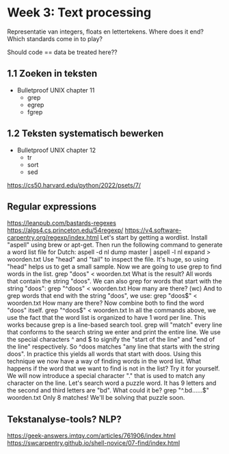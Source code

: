 # Week 3: Text processing

Representatie van integers, floats en lettertekens. Where does it end? Which standards come in to play?

Should code == data be treated here??


## 1.1 Zoeken in teksten

- Bulletproof UNIX chapter 11
    - grep
    - egrep
    - fgrep


## 1.2 Teksten systematisch bewerken

- Bulletproof UNIX chapter 12
    - tr
    - sort
    - sed

https://cs50.harvard.edu/python/2022/psets/7/


## Regular expressions

https://leanpub.com/bastards-regexes
https://algs4.cs.princeton.edu/54regexp/
https://v4.software-carpentry.org/regexp/index.html
Let's start by getting a wordlist. Install "aspell" using brew or apt-get. Then run the following command to generate a word list file for Dutch:
aspell -d nl dump master | aspell -l nl expand > woorden.txt
Use "head" and "tail" to inspect the file. It's huge, so using "head" helps us to get a small sample.
Now we are going to use grep to find words in the list.
grep "doos" < woorden.txt
What is the result? All words that contain the string "doos".
We can also grep for words that start with the string "doos":
grep "^doos" < woorden.txt
How many are there? (wc)
And to grep words that end with the string "doos", we use:
grep "doos$" < woorden.txt
How many are there?
Now combine both to find the word "doos" itself.
grep "^doos$" < woorden.txt
In all the commands above, we use the fact that the word list is organized to have 1 word per line. This works because grep is a line-based search tool. grep will "match" every line that conforms to the search string we enter and print the entire line. We use the special characters ^ and $ to signify the "start of the line" and "end of the line" respectively. So ^doos matches "any line that starts with the string doos". In practice this yields all words that start with doos.
Using this technique we now have a way of finding words in the word list. What happens if the word that we want to find is not in the list? Try it for yourself.
We will now introduce a special character "." that is used to match any character on the line. Let's search word a puzzle word. It has 9 letters and the second and third letters are "bd". What could it be?
grep "^.bd......$" woorden.txt
Only 8 matches! We'll be solving that puzzle soon.


## Tekstanalyse-tools? NLP?

https://geek-answers.imtqy.com/articles/761906/index.html
https://swcarpentry.github.io/shell-novice/07-find/index.html
